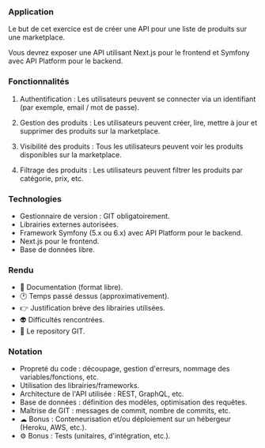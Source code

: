 ### Application

Le but de cet exercice est de créer une API pour une liste de produits sur une marketplace.

Vous devrez exposer une API utilisant Next.js pour le frontend et Symfony avec API Platform pour le backend.

### Fonctionnalités

1.  Authentification : Les utilisateurs peuvent se connecter via un identifiant (par exemple, email / mot de passe).

2.  Gestion des produits : Les utilisateurs peuvent créer, lire, mettre à jour et supprimer des produits sur la marketplace.

3.  Visibilité des produits : Tous les utilisateurs peuvent voir les produits disponibles sur la marketplace.

4.  Filtrage des produits : Les utilisateurs peuvent filtrer les produits par catégorie, prix, etc.

### Technologies

-   Gestionnaire de version : GIT obligatoirement.
-   Librairies externes autorisées.
-   Framework Symfony (5.x ou 6.x) avec API Platform pour le backend.
-   Next.js pour le frontend.
-   Base de données libre.

### Rendu

-   📁 Documentation (format libre).
-   🕐 Temps passé dessus (approximativement).
-   👉 Justification brève des librairies utilisées.
-   👽 Difficultés rencontrées.
-   💼 Le repository GIT.

### Notation

-   Propreté du code : découpage, gestion d'erreurs, nommage des variables/fonctions, etc.
-   Utilisation des librairies/frameworks.
-   Architecture de l'API utilisée : REST, GraphQL, etc.
-   Base de données : définition des modèles, optimisation des requêtes.
-   Maîtrise de GIT : messages de commit, nombre de commits, etc.
-   ☁ Bonus : Conteneurisation et/ou déploiement sur un hébergeur (Heroku, AWS, etc.).
-   ⚙ Bonus : Tests (unitaires, d'intégration, etc.).
